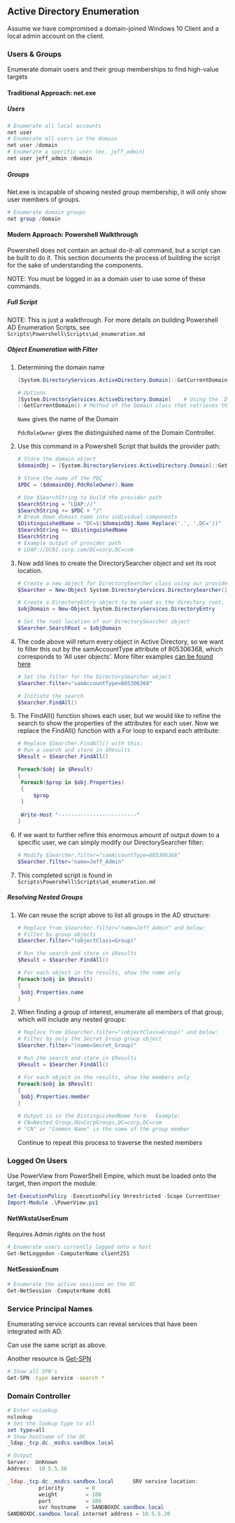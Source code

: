 ## Active Directory Enumeration

Assume we have compromised a domain-joined Windows 10 Client and a local admin account on the client.

### Users & Groups

Enumerate domain users and their group memberships to find high-value targets

#### Traditional Approach:  net.exe

##### Users

```powershell
# Enumerate all local accounts
net user
# Enumerate all users in the domain
net user /domain
# Enumerate a specific user (ex. jeff_admin)
net user jeff_admin /domain
```

##### Groups

Net.exe is incapable of showing nested group membership, it will only show user members of groups.

```powershell
# Enumerate domain groups
net group /domain
```

#### Modern Approach: Powershell Walkthrough

Powershell does not contain an actual do-it-all command, but a script can be built to do it.  This section documents the process of building the script for the sake of understanding the components.

NOTE:  You must be logged in as a domain user to use some of these commands.

##### Full Script

NOTE: This is just a walkthrough.  For more details on building Powershell AD Enumeration Scripts, see `Scripts\Powershell\Scripts\ad_enumeration.md`

##### Object Enumeration with Filter

1. Determining the domain name

   ```powershell
   [System.DirectoryServices.ActiveDirectory.Domain]::GetCurrentDomain()
   
   # Options
   [System.DirectoryServices.ActiveDirectory.Domain]	# Using the `Domain` class of the `System.DirectoryServices.ActiveDirectory` namespace.
   ::GetCurrentDomain()	# Method of the Domain class that retrieves the domain object for the currently logged in user. 
   ```

   `Name` gives the name of the Domain

   `PdcRoleOwner` gives the distinguished name of the Domain Controller.

2. Use this command in a Powershell Script that builds the provider path:

   ```powershell
   # Store the domain object
   $domainObj = [System.DirectoryServices.ActiveDirectory.Domain]::GetCurrentDomain()
   
   # Store the name of the PDC
   $PDC = ($domainObj.PdcRoleOwner).Name
   
   # Use $SearchString to build the provider path
   $SearchString = "LDAP://"
   $SearchString += $PDC + "/"
   # Break down domain name into individual components
   $DistinguishedName = "DC=$($domainObj.Name.Replace('.', ',DC='))"
   $SearchString += $DistinguishedName
   $SearchString
   # Example output of provider path
   # LDAP://DC01.corp.com/DC=corp,DC=com
   ```

3. Now add lines to create the DirectorySearcher object and set its root location.

   ```powershell
   # Create a new object for DirectorySearcher class using our provider path
   $Searcher = New-Object System.DirectoryServices.DirectorySearcher([ADSI]$SearchString)
   
   # Create a DirectoryEntry object to be used as the directory root.  Since no arguments are provided, it will default to the top-most root of AD
   $objDomain = New-Object System.DirectoryServices.DirectoryEntry
   
   # Set the root location of our DirectorySearcher object
   $Searcher.SearchRoot = $objDomain
   ```

4. The code above will return every object in Active Directory, so we want to filter this out by the samAccountType attribute of 805306368, which corresponds to 'All user objects'.  More filter examples [can be found here](https://social.technet.microsoft.com/wiki/contents/articles/5392.active-directory-ldap-syntax-filters.aspx?Sort=MostRecent#Examples)

   ```powershell
   # Set the filter for the DirectorySearcher object
   $Searcher.filter="samAccountType=805306368"
   
   # Initiate the search
   $Searcher.FindAll()
   ```

5. The FindAll() function shows each user, but we would like to refine the search to show the properties of the attributes for each user.  Now we replace the FindAll() function with a For loop to expand each attribute:

   ```powershell
   # Replace $Searcher.FindAll() with this:
   # Run a search and store in $Results
   $Result = $Searcher.FindAll()
   
   Foreach($obj in $Result)
   {
   	Foreach($prop in $obj.Properties)
   	{
   		$prop
   	}
   	
   	Write-Host "-------------------------"
   }
   ```

6. If we want to further refine this enormous amount of output down to a specific user, we can simply modify our DirectorySearcher filter:

   ```powershell
   # Modify $Searcher.filter="samAccountType=805306368"
   $Searcher.filter="name=Jeff_Admin"
   ```

7. This completed script is found in `Scripts\Powershell\Scripts\ad_enumeration.md`

##### Resolving Nested Groups

1. We can reuse the script above to list all groups in the AD structure:

   ```powershell
   # Replace from $Searcher.filter="name=Jeff_Admin" and below:
   # Filter by group objects
   $Searcher.filter="(objectClass=Group)"
   
   # Run the search and store in $Results
   $Result = $Searcher.FindAll()
   
   # For each object in the results, show the name only
   Foreach($obj in $Result)
   {
   	$obj.Properties.name
   }
   ```

2. When finding a group of interest, enumerate all members of that group, which will include any nested groups:

   ```powershell
   # Replace from $Searcher.filter="(objectClass=Group)" and below:
   # Filter by only the Secret_Group group object
   $Searcher.filter="(name=Secret_Group)"
   
   # Run the search and store in $Results
   $Result = $Searcher.FindAll()
   
   # For each object in the results, show the members only
   Foreach($obj in $Result)
   {
   	$obj.Properties.member
   }
   
   # Output is in the DistinguishedName form.  Example:
   # CN=Nested_Group,OU=CorpGroups,DC=corp,DC=com
   # "CN" or "Common Name" is the name of the group member
   ```

   Continue to repeat this process to traverse the nested members

### Logged On Users

Use PowerView from PowerShell Empire, which must be loaded onto the target, then import the module:

```powershell
Set-ExecutionPolicy -ExecutionPolicy Unrestricted -Scope CurrentUser
Import-Module .\PowerView.ps1
```

#### NetWkstaUserEnum

Requires Admin rights on the host

```powershell
# Enumerate users currently logged onto a host
Get-NetLoggedon -ComputerName client251
```

#### NetSessionEnum

```powershell
# Enumerate the active sessions on the DC
Get-NetSession -ComputerName dc01
```

### Service Principal Names

Enumerating service accounts can reveal services that have been integrated with AD.

Can use the same script as above.

Another resource is [Get-SPN](https://github.com/EmpireProject/Empire/blob/master/data/module_source/situational_awareness/network/Get-SPN.ps1)

```bash
# Show all SPN's
Get-SPN -type service -search *
```

### Domain Controller

```powershell
# Enter nslookup
nslookup
# Set the lookup type to all
set type=all
# Show hostname of the DC
_ldap._tcp.dc._msdcs.sandbox.local

# Output
Server:  UnKnown
Address:  10.5.5.30

_ldap._tcp.dc._msdcs.sandbox.local      SRV service location:
          priority       = 0
          weight         = 100
          port           = 389
          svr hostname   = SANDBOXDC.sandbox.local
SANDBOXDC.sandbox.local internet address = 10.5.5.30
```

